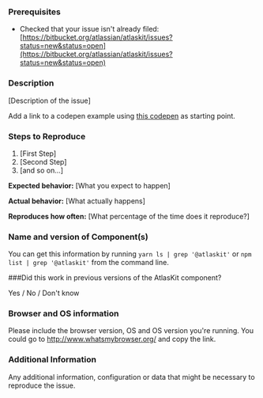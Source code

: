 ### Prerequisites

* Checked that your issue isn't already filed: [https://bitbucket.org/atlassian/atlaskit/issues?status=new&status=open](https://bitbucket.org/atlassian/atlaskit/issues?status=new&status=open)

### Description

[Description of the issue]

Add a link to a codepen example using [this codepen](http://go.atlassian.com/ak-codepen) as starting point.

### Steps to Reproduce

1. [First Step]
2. [Second Step]
3. [and so on...]

**Expected behavior:** [What you expect to happen]

**Actual behavior:** [What actually happens]

**Reproduces how often:** [What percentage of the time does it reproduce?]

### Name and version of Component(s)

You can get this information by running `yarn ls | grep '@atlaskit'` or `npm list | grep '@atlaskit'` from the command line. 

###Did this work in previous versions of the AtlasKit component?

Yes / No / Don't know

### Browser and OS information

Please include the browser version, OS and OS version you're running. You could go to http://www.whatsmybrowser.org/ and copy the link.

### Additional Information

Any additional information, configuration or data that might be necessary to reproduce the issue.
